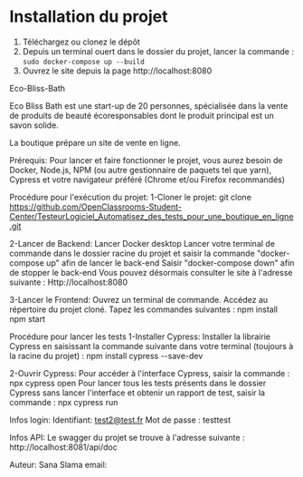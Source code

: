 # Installation du projet
1. Téléchargez ou clonez le dépôt
2. Depuis un terminal ouert dans le dossier du projet, lancer la commande : `sudo docker-compose up --build`
3. Ouvrez le site depuis la page http://localhost:8080 

Eco-Bliss-Bath

Eco Bliss Bath est une start-up de 20 personnes, spécialisée dans la vente de produits de beauté écoresponsables dont le produit principal est un savon solide.

La boutique prépare un site de vente en ligne.

Prérequis:
Pour  lancer et faire fonctionner le projet, vous aurez besoin de Docker, Node.js, NPM (ou autre gestionnaire de paquets tel que yarn), Cypress et votre navigateur préféré (Chrome et/ou Firefox recommandés)


Procédure pour l'exécution du projet:
1-Cloner le projet:
    git clone https://github.com/OpenClassrooms-Student-Center/TesteurLogiciel_Automatisez_des_tests_pour_une_boutique_en_ligne.git

2-Lancer de Backend:
    Lancer Docker desktop
    Lancer votre terminal de commande dans le dossier racine du projet et saisir la commande "docker-compose up" afin de lancer le back-end
    Saisir "docker-compose down" afin de stopper le back-end
    Vous pouvez désormais consulter le site à l'adresse suivante : Http://localhost:8080

3-Lancer le Frontend:
    Ouvrez un terminal de commande.
    Accédez au répertoire du projet cloné.
    Tapez les commandes suivantes :
    npm install
    npm start

Procédure pour lancer les tests
1-Installer Cypress:
    Installer la librairie Cypress en saisissant la commande suivante dans votre terminal (toujours à la racine du projet) : npm install cypress --save-dev

2-Ouvrir Cypress: 
    Pour accéder à l'interface Cypress, saisir la commande : npx cypress open
    Pour lancer tous les tests présents dans le dossier Cypress sans lancer l'interface et obtenir un rapport de test, saisir la commande : npx cypress run


Infos login:
    Identifiant: test2@test.fr
    Mot de passe : testtest

Infos API: 
    Le swagger du projet se trouve à l'adresse suivante :
    http://localhost:8081/api/doc

Auteur:
    Sana Slama
    email: 